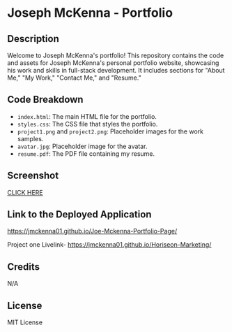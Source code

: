 # Joseph McKenna - Portfolio

## Description

Welcome to Joseph McKenna's portfolio! This repository contains the code and assets for Joseph McKenna's personal portfolio website, showcasing his work and skills in full-stack development. It includes sections for "About Me," "My Work," "Contact Me," and "Resume."

## Code Breakdown

- `index.html`: The main HTML file for the portfolio.
- `styles.css`: The CSS file that styles the portfolio.
- `project1.png` and `project2.png`: Placeholder images for the work samples.
- `avatar.jpg`: Placeholder image for the avatar.
- `resume.pdf`: The PDF file containing my resume.

## Screenshot
[CLICK HERE](https://github.com/JMcKenna01/Joe-Mckenna-Portfolio-Page/blob/6ef3e1f9343a896584dd625d64fb8214a699e7c4/portfolio.page.png)

## Link to the Deployed Application

https://jmckenna01.github.io/Joe-Mckenna-Portfolio-Page/

Project one Livelink- https://jmckenna01.github.io/Horiseon-Marketing/

## Credits
N/A 

## License
MIT License


